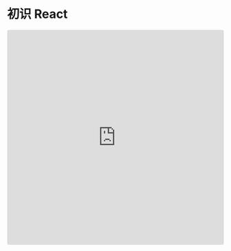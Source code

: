 # 初识 React

<iframe src="https://codesandbox.io/embed/5vn4wkrnrl?fontsize=14" title="5vn4wkrnrl" style="width:100%; height:500px; border:0; border-radius: 4px; overflow:hidden;" sandbox="allow-modals allow-forms allow-popups allow-scripts allow-same-origin"></iframe>